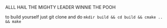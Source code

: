 ALLL HAIL THE MIGHTY LEADER WINNIE THE POOH












to build yourself just git clone and do ``mkdir build && cd build && cmake .. && make``

